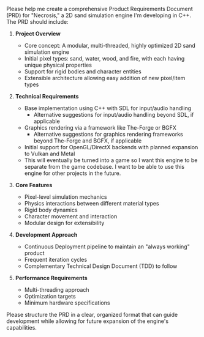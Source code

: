 Please help me create a comprehensive Product Requirements Document (PRD) for "Necrosis," a 2D sand simulation engine I'm developing in C++. The PRD should include:

1. **Project Overview**
   - Core concept: A modular, multi-threaded, highly optimized 2D sand simulation engine
   - Initial pixel types: sand, water, wood, and fire, with each having unique physical properties
   - Support for rigid bodies and character entities
   - Extensible architecture allowing easy addition of new pixel/item types

2. **Technical Requirements**
   - Base implementation using C++ with SDL for input/audio handling
        - Alternative suggestions for input/audio handling beyond SDL, if applicable
   - Graphics rendering via a framework like The-Forge or BGFX
        - Alternative suggestions for graphics rendering frameworks beyond The-Forge and BGFX, if applicable
   - Initial support for OpenGL/DirectX backends with planned expansion to Vulkan and Metal
   - This will eventually be turned into a game so I want this engine to be separate from the game codebase. I want to be able to use this engine for other projects in the future.
   

3. **Core Features**
   - Pixel-level simulation mechanics
   - Physics interactions between different material types
   - Rigid body dynamics
   - Character movement and interaction
   - Modular design for extensibility

4. **Development Approach**
   - Continuous Deployment pipeline to maintain an "always working" product
   - Frequent iteration cycles
   - Complementary Technical Design Document (TDD) to follow

5. **Performance Requirements**
   - Multi-threading approach
   - Optimization targets
   - Minimum hardware specifications

Please structure the PRD in a clear, organized format that can guide development while allowing for future expansion of the engine's capabilities.